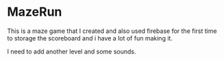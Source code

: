 # MazeRun

This is a maze game that I created and also used firebase for the first time to
storage the scoreboard and i have a lot of fun making it. 

I need to add another level  and some sounds.

